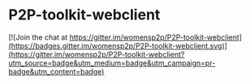 # P2P-toolkit-webclient

[![Join the chat at https://gitter.im/womensp2p/P2P-toolkit-webclient](https://badges.gitter.im/womensp2p/P2P-toolkit-webclient.svg)](https://gitter.im/womensp2p/P2P-toolkit-webclient?utm_source=badge&utm_medium=badge&utm_campaign=pr-badge&utm_content=badge)
